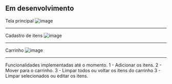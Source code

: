 ## Em desenvolvimento

Tela principal
![image](https://github.com/caioTeless/marketList/assets/61428146/4dccd620-5b11-422e-aec2-499392b22565)
****
Cadastro de itens
![image](https://github.com/caioTeless/marketList/assets/61428146/4fbf7e72-2ee1-46c4-a850-01c53bfa9cd9)
****
Carrinho
![image](https://github.com/caioTeless/marketList/assets/61428146/dcdb7c9f-9772-4767-9a80-47ab13b8aef4)
****
Funcionalidades implementadas até o momento.
1 - Adicionar os itens.
2 - Mover para o carrinho.
3 - Limpar todos ou voltar os itens do carrinho
3 - Limpar selecionados ou editar os itens.
